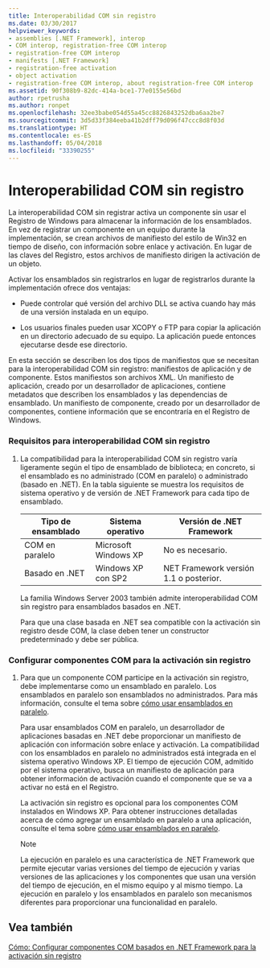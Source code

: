 ```yaml
---
title: Interoperabilidad COM sin registro
ms.date: 03/30/2017
helpviewer_keywords:
- assemblies [.NET Framework], interop
- COM interop, registration-free COM interop
- registration-free COM interop
- manifests [.NET Framework]
- registration-free activation
- object activation
- registration-free COM interop, about registration-free COM interop
ms.assetid: 90f308b9-82dc-414a-bce1-77e0155e56bd
author: rpetrusha
ms.author: ronpet
ms.openlocfilehash: 32ee3babe054d55a45cc8826843252dba6aa2be7
ms.sourcegitcommit: 3d5d33f384eeba41b2dff79d096f47ccc8d8f03d
ms.translationtype: HT
ms.contentlocale: es-ES
ms.lasthandoff: 05/04/2018
ms.locfileid: "33390255"
---
```

# <a name="registration-free-com-interop"></a>Interoperabilidad COM sin registro
La interoperabilidad COM sin registrar activa un componente sin usar el Registro de Windows para almacenar la información de los ensamblados. En vez de registrar un componente en un equipo durante la implementación, se crean archivos de manifiesto del estilo de Win32 en tiempo de diseño, con información sobre enlace y activación. En lugar de las claves del Registro, estos archivos de manifiesto dirigen la activación de un objeto.  
  
 Activar los ensamblados sin registrarlos en lugar de registrarlos durante la implementación ofrece dos ventajas:  
  
-   Puede controlar qué versión del archivo DLL se activa cuando hay más de una versión instalada en un equipo.  
  
-   Los usuarios finales pueden usar XCOPY o FTP para copiar la aplicación en un directorio adecuado de su equipo. La aplicación puede entonces ejecutarse desde ese directorio.  
  
 En esta sección se describen los dos tipos de manifiestos que se necesitan para la interoperabilidad COM sin registro: manifiestos de aplicación y de componente. Estos manifiestos son archivos XML. Un manifiesto de aplicación, creado por un desarrollador de aplicaciones, contiene metadatos que describen los ensamblados y las dependencias de ensamblado. Un manifiesto de componente, creado por un desarrollador de componentes, contiene información que se encontraría en el Registro de Windows.  
  
### <a name="requirements-for-registration-free-com-interop"></a>Requisitos para interoperabilidad COM sin registro  
  
1.  La compatibilidad para la interoperabilidad COM sin registro varía ligeramente según el tipo de ensamblado de biblioteca; en concreto, si el ensamblado es no administrado (COM en paralelo) o administrado (basado en .NET). En la tabla siguiente se muestra los requisitos de sistema operativo y de versión de .NET Framework para cada tipo de ensamblado.  
  
    |Tipo de ensamblado|Sistema operativo|Versión de .NET Framework|  
    |-------------------|----------------------|----------------------------|  
    |COM en paralelo|Microsoft Windows XP|No es necesario.|  
    |Basado en .NET|Windows XP con SP2|NET Framework versión 1.1 o posterior.|  
  
     La familia Windows Server 2003 también admite interoperabilidad COM sin registro para ensamblados basados en .NET.  
  
     Para que una clase basada en .NET sea compatible con la activación sin registro desde COM, la clase deben tener un constructor predeterminado y debe ser pública.  
  
### <a name="configuring-com-components-for-registration-free-activation"></a>Configurar componentes COM para la activación sin registro  
  
1.  Para que un componente COM participe en la activación sin registro, debe implementarse como un ensamblado en paralelo. Los ensamblados en paralelo son ensamblados no administrados.  Para más información, consulte el tema sobre [cómo usar ensamblados en paralelo](https://msdn.microsoft.com/library/windows/desktop/aa376618.aspx).  
  
     Para usar ensamblados COM en paralelo, un desarrollador de aplicaciones basadas en .NET debe proporcionar un manifiesto de aplicación con información sobre enlace y activación. La compatibilidad con los ensamblados en paralelo no administrados está integrada en el sistema operativo Windows XP. El tiempo de ejecución COM, admitido por el sistema operativo, busca un manifiesto de aplicación para obtener información de activación cuando el componente que se va a activar no está en el Registro.  
  
     La activación sin registro es opcional para los componentes COM instalados en Windows XP. Para obtener instrucciones detalladas acerca de cómo agregar un ensamblado en paralelo a una aplicación, consulte el tema sobre [cómo usar ensamblados en paralelo](https://msdn.microsoft.com/library/windows/desktop/aa376618.aspx).  
  
    > [!NOTE]
    >  La ejecución en paralelo es una característica de .NET Framework que permite ejecutar varias versiones del tiempo de ejecución y varias versiones de las aplicaciones y los componentes que usan una versión del tiempo de ejecución, en el mismo equipo y al mismo tiempo. La ejecución en paralelo y los ensamblados en paralelo son mecanismos diferentes para proporcionar una funcionalidad en paralelo.  
  
## <a name="see-also"></a>Vea también  
 [Cómo: Configurar componentes COM basados en .NET Framework para la activación sin registro](../../../docs/framework/interop/configure-net-framework-based-com-components-for-reg.md)
